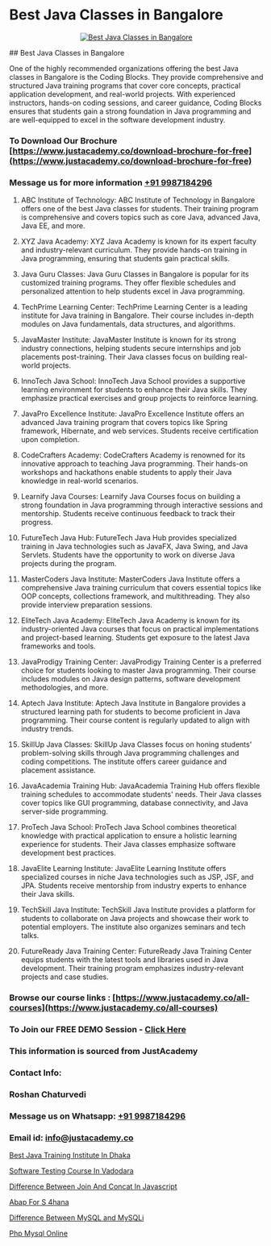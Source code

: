# Best Java Classes in Bangalore

<p align="center">
  <a href="https://justacademy.co/course-detail/core-java-training">
    <img src="https://justacademy.co/storage2/course_image/1677245426_course_image.webp" alt="Best Java Classes in Bangalore">
  </a>
</p>
## Best Java Classes in Bangalore

One of the highly recommended organizations offering the best Java classes in Bangalore is the Coding Blocks. They provide comprehensive and structured Java training programs that cover core concepts, practical application development, and real-world projects. With experienced instructors, hands-on coding sessions, and career guidance, Coding Blocks ensures that students gain a strong foundation in Java programming and are well-equipped to excel in the software development industry.
### To Download Our Brochure [https://www.justacademy.co/download-brochure-for-free](https://www.justacademy.co/download-brochure-for-free)
### Message us for more information [+91 9987184296](https://api.whatsapp.com/send?phone=919987184296)
1) ABC Institute of Technology:
ABC Institute of Technology in Bangalore offers one of the best Java classes for students. Their training program is comprehensive and covers topics such as core Java, advanced Java, Java EE, and more.

2) XYZ Java Academy:
XYZ Java Academy is known for its expert faculty and industry-relevant curriculum. They provide hands-on training in Java programming, ensuring that students gain practical skills.

3) Java Guru Classes:
Java Guru Classes in Bangalore is popular for its customized training programs. They offer flexible schedules and personalized attention to help students excel in Java programming.

4) TechPrime Learning Center:
TechPrime Learning Center is a leading institute for Java training in Bangalore. Their course includes in-depth modules on Java fundamentals, data structures, and algorithms.

5) JavaMaster Institute:
JavaMaster Institute is known for its strong industry connections, helping students secure internships and job placements post-training. Their Java classes focus on building real-world projects.

6) InnoTech Java School:
InnoTech Java School provides a supportive learning environment for students to enhance their Java skills. They emphasize practical exercises and group projects to reinforce learning.

7) JavaPro Excellence Institute:
JavaPro Excellence Institute offers an advanced Java training program that covers topics like Spring framework, Hibernate, and web services. Students receive certification upon completion.

8) CodeCrafters Academy:
CodeCrafters Academy is renowned for its innovative approach to teaching Java programming. Their hands-on workshops and hackathons enable students to apply their Java knowledge in real-world scenarios.

9) Learnify Java Courses:
Learnify Java Courses focus on building a strong foundation in Java programming through interactive sessions and mentorship. Students receive continuous feedback to track their progress.

10) FutureTech Java Hub:
FutureTech Java Hub provides specialized training in Java technologies such as JavaFX, Java Swing, and Java Servlets. Students have the opportunity to work on diverse Java projects during the program.

11) MasterCoders Java Institute:
MasterCoders Java Institute offers a comprehensive Java training curriculum that covers essential topics like OOP concepts, collections framework, and multithreading. They also provide interview preparation sessions.

12) EliteTech Java Academy:
EliteTech Java Academy is known for its industry-oriented Java courses that focus on practical implementations and project-based learning. Students get exposure to the latest Java frameworks and tools.

13) JavaProdigy Training Center:
JavaProdigy Training Center is a preferred choice for students looking to master Java programming. Their course includes modules on Java design patterns, software development methodologies, and more.

14) Aptech Java Institute:
Aptech Java Institute in Bangalore provides a structured learning path for students to become proficient in Java programming. Their course content is regularly updated to align with industry trends.

15) SkillUp Java Classes:
SkillUp Java Classes focus on honing students' problem-solving skills through Java programming challenges and coding competitions. The institute offers career guidance and placement assistance.

16) JavaAcademia Training Hub:
JavaAcademia Training Hub offers flexible training schedules to accommodate students' needs. Their Java classes cover topics like GUI programming, database connectivity, and Java server-side programming.

17) ProTech Java School:
ProTech Java School combines theoretical knowledge with practical application to ensure a holistic learning experience for students. Their Java classes emphasize software development best practices.

18) JavaElite Learning Institute:
JavaElite Learning Institute offers specialized courses in niche Java technologies such as JSP, JSF, and JPA. Students receive mentorship from industry experts to enhance their Java skills.

19) TechSkill Java Institute:
TechSkill Java Institute provides a platform for students to collaborate on Java projects and showcase their work to potential employers. The institute also organizes seminars and tech talks.

20) FutureReady Java Training Center:
FutureReady Java Training Center equips students with the latest tools and libraries used in Java development. Their training program emphasizes industry-relevant projects and case studies.

### Browse our course links : [https://www.justacademy.co/all-courses](https://www.justacademy.co/all-courses) 
### To Join our FREE DEMO Session - [Click Here](https://www.justacademy.co/register-for-course-demo)


### This information is sourced from JustAcademy
### Contact Info:
### Roshan Chaturvedi
### Message us on Whatsapp: [+91 9987184296](https://api.whatsapp.com/send?phone=919987184296)
### Email id: [info@justacademy.co](mailto:info@justacademy.co)
                
[Best Java Training Institute In Dhaka](https://www.linkedin.com/pulse/best-java-training-institute-dhaka-justacademy-chennai-zyoee?trackingId=LaO3KsYe9ismex7%2BScXMVw%3D%3D&lipi=urn%3Ali%3Apage%3Ad_flagship3_company_admin%3BKj9O4drgTv6a%2Fs28VD3x9A%3D%3D)

[Software Testing Course In Vadodara](https://www.linkedin.com/pulse/software-testing-course-vadodara-justacademy-cupertino-7zdyc?trackingId=z6CaBN%2FyaCJ93d2%2FgdXJWA%3D%3D&lipi=urn%3Ali%3Apage%3Aorganization_admin_admin_feed_index%3Babd448d8-1be1-4398-bb48-8047ae43b925)

[Difference Between Join And Concat In Javascript](https://medium.com/@AkashSingh2052/difference-between-join-and-concat-in-javascript-9fb050880f79)

[Abap For S 4hana](https://medium.com/@mistersumit961/abap-for-s-4hana-1c907019f410)

[Difference Between MySQL and MySQLi](https://justacademyin.github.io/justacademy/difference-between-mysql-and-mysqli)

[Php Mysql Online](https://justacademyin.github.io/justacademy/php-mysql-online)

